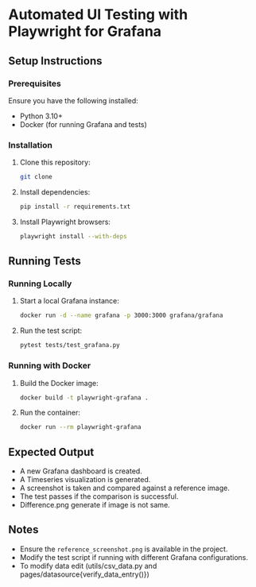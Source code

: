 # Automated UI Testing with Playwright for Grafana

## Setup Instructions

### Prerequisites
Ensure you have the following installed:
- Python 3.10+
- Docker (for running Grafana and tests)

### Installation
1. Clone this repository:
   ```sh
   git clone 

   ```
2. Install dependencies:
   ```sh
   pip install -r requirements.txt
   ```
3. Install Playwright browsers:
   ```sh
   playwright install --with-deps
   ```

## Running Tests

### Running Locally
1. Start a local Grafana instance:
   ```sh
   docker run -d --name grafana -p 3000:3000 grafana/grafana
   ```
2. Run the test script:
   ```sh
   pytest tests/test_grafana.py
   ```

### Running with Docker
1. Build the Docker image:
   ```sh
   docker build -t playwright-grafana .
   ```
2. Run the container:
   ```sh
   docker run --rm playwright-grafana
   ```

## Expected Output
- A new Grafana dashboard is created.
- A Timeseries visualization is generated.
- A screenshot is taken and compared against a reference image.
- The test passes if the comparison is successful.
- Difference.png generate if image is not same.

## Notes
- Ensure the `reference_screenshot.png` is available in the project.
- Modify the test script if running with different Grafana configurations.
- To modify data edit (utils/csv_data.py and pages/datasource{verify_data_entry()})
